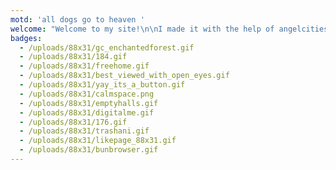 ```yaml
---
motd: 'all dogs go to heaven '
welcome: "Welcome to my site!\n\nI made it with the help of angelcities to put stuff I do all in one place \U0001F4E6 I think it's pretty cool and I hope you enjoy exploring it \U0001F973 \n\nlast updated July 19th, 2022\n"
badges:
  - /uploads/88x31/gc_enchantedforest.gif
  - /uploads/88x31/184.gif
  - /uploads/88x31/freehome.gif
  - /uploads/88x31/best_viewed_with_open_eyes.gif
  - /uploads/88x31/yay_its_a_button.gif
  - /uploads/88x31/calmspace.png
  - /uploads/88x31/emptyhalls.gif
  - /uploads/88x31/digitalme.gif
  - /uploads/88x31/176.gif
  - /uploads/88x31/trashani.gif
  - /uploads/88x31/likepage_88x31.gif
  - /uploads/88x31/bunbrowser.gif
---
```















